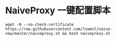 # NaiveProxy  一键配置脚本

```shell
wget -N --no-check-certificate https://raw.githubusercontent.com/lswmxl/naive-new/master/naiveproxy.sh && bash naiveproxy.sh
```
